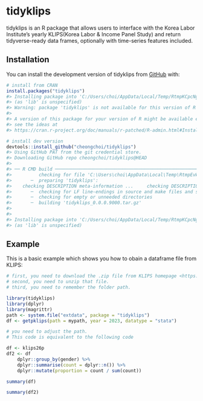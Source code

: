 
<!-- README.md is generated from README.Rmd. Please edit that file -->

# tidyklips

<!-- badges: start -->
<!-- badges: end -->

tidyklips is an R package that allows users to interface with the Korea
Labor Institute’s yearly KLIPS(Korea Labor & Income Panel Study) and
return tidyverse-ready data frames, optionally with time-series features
included.

## Installation

You can install the development version of tidyklips from
[GitHub](https://github.com/cheongchoi/tidyklips) with:

``` r
# install from CRAN
install.packages("tidyklips")
#> Installing package into 'C:/Users/choi/AppData/Local/Temp/RtmpKCpcNg/temp_libpath2bc854e73edb'
#> (as 'lib' is unspecified)
#> Warning: package 'tidyklips' is not available for this version of R
#> 
#> A version of this package for your version of R might be available elsewhere,
#> see the ideas at
#> https://cran.r-project.org/doc/manuals/r-patched/R-admin.html#Installing-packages

# install dev version
devtools::install_github("cheongchoi/tidyklips")
#> Using GitHub PAT from the git credential store.
#> Downloading GitHub repo cheongchoi/tidyklips@HEAD
#> 
#> ── R CMD build ─────────────────────────────────────────────────────────────────
#>          checking for file 'C:\Users\choi\AppData\Local\Temp\RtmpEvWqBU\remotes7064321c45ab\cheongchoi-tidyklips-2b0647c/DESCRIPTION' ...  ✔  checking for file 'C:\Users\choi\AppData\Local\Temp\RtmpEvWqBU\remotes7064321c45ab\cheongchoi-tidyklips-2b0647c/DESCRIPTION' (433ms)
#>       ─  preparing 'tidyklips':
#>    checking DESCRIPTION meta-information ...     checking DESCRIPTION meta-information ...   ✔  checking DESCRIPTION meta-information
#>       ─  checking for LF line-endings in source and make files and shell scripts (492ms)
#>       ─  checking for empty or unneeded directories
#>       ─  building 'tidyklips_0.0.0.9000.tar.gz'
#>      
#> 
#> Installing package into 'C:/Users/choi/AppData/Local/Temp/RtmpKCpcNg/temp_libpath2bc854e73edb'
#> (as 'lib' is unspecified)
```

## Example

This is a basic example which shows you how to obain a dataframe file
from KLIPS:

``` r
# first, you need to download the .zip file from KLIPS homepage <https://www.kli.re.kr/klips>.
# second, you need to unzip that file.
# third, you need to remember the folder path.

library(tidyklips)
library(dplyr)
library(magrittr)
path <- system.file("extdata", package = "tidyklips")
df <- getpklips(path = mypath, year = 2023, datatype = "stata") 

# you need to adjust the path. 
# This code is equivalent to the following code

df <- klips26p
df2 <- df 
    dplyr::group_by(gender) %>%
    dplyr::summarise(count = dplyr::n()) %>%
    dplyr::mutate(proportion = count / sum(count))
```

``` r
summary(df)
```

``` r
summary(df2)
```

